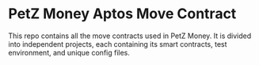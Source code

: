 # PetZ Money Aptos Move Contract 
This repo contains all the move contracts used in PetZ Money. It is divided into independent projects, each containing its smart contracts, test environment, and unique config files. 
